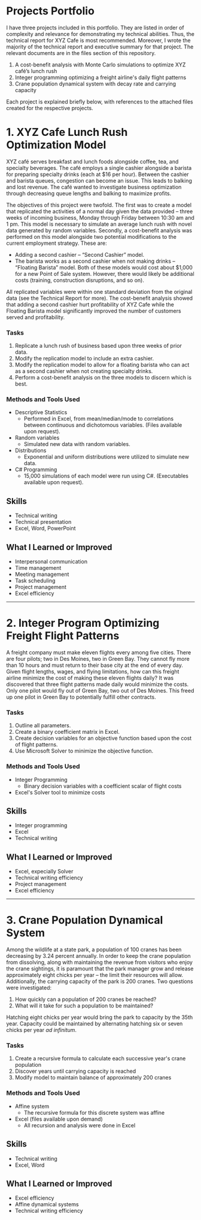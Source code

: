 # Projects Portfolio
I have three projects included in this portfolio. They are listed in order of complexity and relevance for demonstrating my technical abilities. Thus, the technical report for XYZ Cafe is most recommended. Moreover, I wrote the majority of the technical report and executive summary for that project. The relevant documents are in the files section of this repository.

1.	A cost-benefit analysis with Monte Carlo simulations to optimize XYZ café’s lunch rush
2.	Integer programming optimizing a freight airline's daily flight patterns
3.	Crane population dynamical system with decay rate and carrying capacity

Each project is explained briefly below, with references to the attached files created for the respective projects.

# 1. XYZ Cafe Lunch Rush Optimization Model
XYZ café serves breakfast and lunch foods alongside coffee, tea, and specialty beverages. The café employs a single cashier alongside
a barista for preparing specialty drinks (each at $16 per hour). Between the cashier and barista queues, congestion can become an issue. This leads
to balking and lost revenue. The café wanted to investigate business optimization through decreasing queue lengths and balking to maximize profits.

The objectives of this project were twofold. The first was to create a model that replicated the activities of a normal day given the data provided – three
weeks of incoming business, Monday through Friday between 10:30 am and 1 pm. This model is necessary to simulate an average lunch rush with novel data
generated by random variables. Secondly, a cost-benefit analysis was performed on this model alongside two potential modifications to the current employment strategy. These are:
  * Adding a second cashier – “Second Cashier” model.
  * The barista works as a second cashier when not making drinks – “Floating Barista” model.
Both of these models would cost about $1,000 for a new Point of Sale system. However, there would likely be additional costs (training, construction disruptions, and so on).

All replicated variables were within one standard deviation from the original data (see the Technical Report for more). The cost-benefit analysis showed that adding a second cashier hurt profitability of XYZ Cafe while the Floating Barista model significantly improved the number of customers served and profitability.

### Tasks
1. Replicate a lunch rush of business based upon three weeks of prior data.
2. Modify the replication model to include an extra cashier.
3. Modify the replication model to allow for a floating barista who can act as a second cashier when not creating specialty drinks.
4. Perform a cost-benefit analysis on the three models to discern which is best. 

### Methods and Tools Used
* Descriptive Statistics
  - Performed in Excel, from mean/median/mode to correlations between continuous and dichotomous variables. (Files available upon request).
* Random variables
  - Simulated new data with random variables.
* Distributions
  - Exponential and uniform distributions were utilized to simulate new data.
* C# Programming
  - 15,000 simulations of each model were run using C#. (Executables available upon request).

## Skills
* Technical writing
* Technical presentation
* Excel, Word, PowerPoint

## What I Learned or Improved
* Interpersonal communication
* Time management
* Meeting management
* Task scheduling
* Project management
* Excel efficiency

___
# 2. Integer Program Optimizing Freight Flight Patterns
A freight company must make eleven flights every among five cities. There are four pilots; two in Des Moines, two in Green Bay. They cannot fly more than 10 hours and must return to their base city at the end of every day. Given flight lengths, wages, and flying limitations, how can this freight airline minimize the cost of making these eleven flights daily?
It was discovered that three flight patterns made daily would minimize the costs. Only one pilot would fly out of Green Bay, two out of Des Moines. This freed up one pilot in Green Bay to potentially fulfill other contracts.

### Tasks
1. Outline all parameters.
2. Create a binary coefficient matrix in Excel.
3. Create decision variables for an objective function based upon the cost of flight patterns.
4. Use Microsoft Solver to minimize the objective function.

### Methods and Tools Used
*  Integer Programming
    - Binary decision variables with a coefficient scalar of flight costs
*  Excel's Solver tool to minimize costs

## Skills
* Integer programming
* Excel
* Technical writing

## What I Learned or Improved
* Excel, expecially Solver
* Technical writing efficiency
* Project management
* Excel efficiency

___
# 3. Crane Population Dynamical System
Among the wildlife at a state park, a population of 100 cranes has been decreasing by 3.24 percent annually. In order to keep the crane population
from dissolving, along with maintaining the revenue from visitors who enjoy the crane sightings, it is paramount that the park manager grow and release
approximately eight chicks per year – the limit their resources will allow. Additionally, the carrying capacity of the park is 200 cranes. Two questions were investigated:
1. How quickly can a population of 200 cranes be reached?
2. What will it take for such a population to be maintained?

Hatching eight chicks per year would bring the park to capacity by the 35th year. Capacity could be maintained by alternating hatching six or seven chicks per year *ad infinitum*.

### Tasks
1. Create a recursive formula to calculate each successive year's crane population
2. Discover years until carrying capacity is reached
3. Modify model to maintain balance of approximately 200 cranes

### Methods and Tools Used
* Affine system
  - The recursive formula for this discrete system was affine
* Excel (files available upon demand)
  - All recursion and analysis were done in Excel

## Skills
* Technical writing
* Excel, Word

## What I Learned or Improved
* Excel efficiency
* Affine dynamical systems
* Technical writing efficiency
